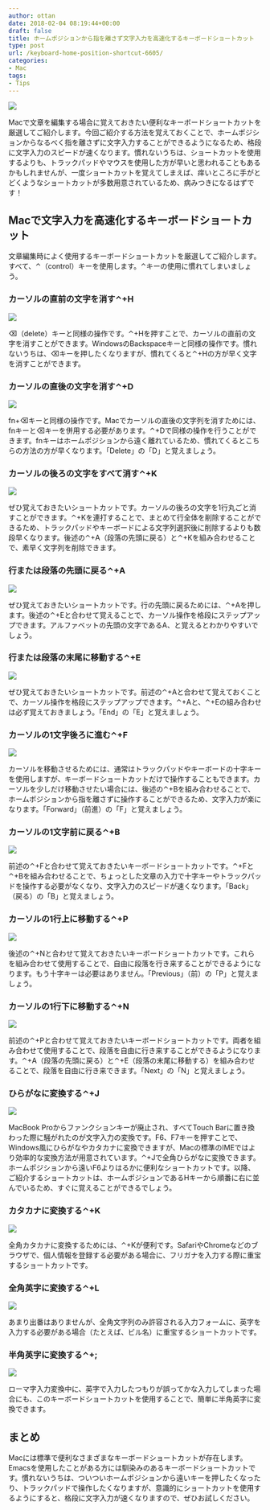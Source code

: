 ```yaml
---
author: ottan
date: 2018-02-04 08:19:44+00:00
draft: false
title: ホームポジションから指を離さず文字入力を高速化するキーボードショートカット
type: post
url: /keyboard-home-position-shortcut-6605/
categories:
- Mac
tags:
- Tips
---
```


![](/images/2018/02/180204-5a76b5b628a72.jpg)






Macで文章を編集する場合に覚えておきたい便利なキーボードショートカットを厳選してご紹介します。今回ご紹介する方法を覚えておくことで、ホームポジションからなるべく指を離さずに文字入力することができるようになるため、格段に文字入力のスピードが速くなります。慣れないうちは、ショートカットを使用するよりも、トラックパッドやマウスを使用した方が早いと思われることもあるかもしれませんが、一度ショートカットを覚えてしまえば、痒いところに手がとどくようなショートカットが多数用意されているため、病みつきになるはずです！





## Macで文字入力を高速化するキーボードショートカット





文章編集時によく使用するキーボードショートカットを厳選してご紹介します。すべて、⌃（control）キーを使用します。⌃キーの使用に慣れてしまいましょう。





### カーソルの直前の文字を消す⌃+H





![](/images/2018/02/180204-5a76b5c1dcdd2.gif)






⌫（delete）キーと同様の操作です。⌃+Hを押すことで、カーソルの直前の文字を消すことができます。WindowsのBackspaceキーと同様の操作です。慣れないうちは、⌫キーを押したくなりますが、慣れてくると⌃+Hの方が早く文字を消すことができます。





### カーソルの直後の文字を消す⌃+D





![](/images/2018/02/180204-5a76b5cdb1b01.gif)






fn+⌫キーと同様の操作です。Macでカーソルの直後の文字列を消すためには、fnキーと⌫キーを併用する必要があります。⌃+Dで同様の操作を行うことができます。fnキーはホームポジションから遠く離れているため、慣れてくるとこちらの方法の方が早くなります。「Delete」の「D」と覚えましょう。





### カーソルの後ろの文字をすべて消す⌃+K





![](/images/2018/02/180204-5a76b5d403a31.gif)






ぜひ覚えておきたいショートカットです。カーソルの後ろの文字を1行丸ごと消すことができます。⌃+Kを連打することで、まとめて行全体を削除することができるため、トラックパッドやキーボードによる文字列選択後に削除するよりも数段早くなります。後述の⌃+A（段落の先頭に戻る）と⌃+Kを組み合わせることで、素早く文字列を削除できます。





### 行または段落の先頭に戻る⌃+A





![](/images/2018/02/180204-5a76b5dac86f0.gif)






ぜひ覚えておきたいショートカットです。行の先頭に戻るためには、⌃+Aを押します。後述の⌃+Eと合わせて覚えることで、カーソル操作を格段にステップアップできます。アルファベットの先頭の文字であるA、と覚えるとわかりやすいでしょう。





### 行または段落の末尾に移動する⌃+E





![](/images/2018/02/180204-5a76b5e196a6a.gif)






ぜひ覚えておきたいショートカットです。前述の⌃+Aと合わせて覚えておくことで、カーソル操作を格段にステップアップできます。⌃+Aと、⌃+Eの組み合わせは必ず覚えておきましょう。「End」の「E」と覚えましょう。





### カーソルの1文字後ろに進む⌃+F





![](/images/2018/02/180204-5a76b5e821f87.gif)






カーソルを移動させるためには、通常はトラックパッドやキーボードの十字キーを使用しますが、キーボードショートカットだけで操作することもできます。カーソルを少しだけ移動させたい場合には、後述の⌃+Bを組み合わせることで、ホームポジションから指を離さずに操作することができるため、文字入力が楽になります。「Forward」（前進）の「F」と覚えましょう。





### カーソルの1文字前に戻る⌃+B





![](/images/2018/02/180204-5a76c0ae98636.gif)






前述の⌃+Fと合わせて覚えておきたいキーボードショートカットです。⌃+Fと⌃+Bを組み合わせることで、ちょっとした文章の入力で十字キーやトラックパッドを操作する必要がなくなり、文字入力のスピードが速くなります。「Back」（戻る）の「B」と覚えましょう。





### カーソルの1行上に移動する⌃+P





![](/images/2018/02/180204-5a76b5f6debc9.gif)






後述の⌃+Nと合わせて覚えておきたいキーボードショートカットです。これらを組み合わせて使用することで、自由に段落を行き来することができるようになります。もう十字キーは必要はありません。「Previous」（前）の「P」と覚えましょう。





### カーソルの1行下に移動する⌃+N





![](/images/2018/02/180204-5a76c17b35e61.gif)






前述の⌃+Pと合わせて覚えておきたいキーボードショートカットです。両者を組み合わせて使用することで、段落を自由に行き来することができるようになります。⌃+A（段落の先頭に戻る）と⌃+E（段落の末尾に移動する）を組み合わせることで、段落を自由に行き来できます。「Next」の「N」と覚えましょう。





### ひらがなに変換する⌃+J





![](/images/2018/02/180204-5a76b60e8ad34.gif)






MacBook Proからファンクションキーが廃止され、すべてTouch Barに置き換わった際に騒がれたのが文字入力の変換です。F6、F7キーを押すことで、Windows風にひらがなやカタカナに変換できますが、Macの標準のIMEではより効率的な変換方法が用意されています。⌃+Jで全角ひらがなに変換できます。ホームポジションから遠いF6よりはるかに便利なショートカットです。以降、ご紹介するショートカットは、ホームポジションであるHキーから順番に右に並んでいるため、すぐに覚えることができるでしょう。





### カタカナに変換する⌃+K





![](/images/2018/02/180204-5a76b61798c55.gif)






全角カタカナに変換するためには、⌃+Kが便利です。SafariやChromeなどのブラウザで、個人情報を登録する必要がある場合に、フリガナを入力する際に重宝するショートカットです。





### 全角英字に変換する⌃+L





![](/images/2018/02/180204-5a76b6226aa95.gif)






あまり出番はありませんが、全角文字列のみ許容される入力フォームに、英字を入力する必要がある場合（たとえば、ビル名）に重宝するショートカットです。





### 半角英字に変換する⌃+;





![](/images/2018/02/180204-5a76b62a6ba97.gif)






ローマ字入力変換中に、英字で入力したつもりが誤ってかな入力してしまった場合にも、このキーボードショートカットを使用することで、簡単に半角英字に変換できます。





## まとめ





Macには標準で便利なさまざまなキーボードショートカットが存在します。Emacsを使用したことがある方には馴染みのあるキーボードショートカットです。慣れないうちは、ついついホームポジションから遠いキーを押したくなったり、トラックパッドで操作したくなりますが、意識的にショートカットを使用するようにすると、格段に文字入力が速くなりますので、ぜひお試しください。
